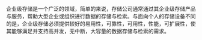 企业级存储是一个广泛的领域，简单的来说，存储公司通常通过其企业级存储产品与服务，帮助大型企业或组织进行数据的存储与检索。与面向个人的存储设备不同的是，企业级存储必须提供较好的易用性，可靠性，可用性，性能，可扩展性，使其能够满足并支持高并发，无中断，大容量的数据存储与检索的需求。

